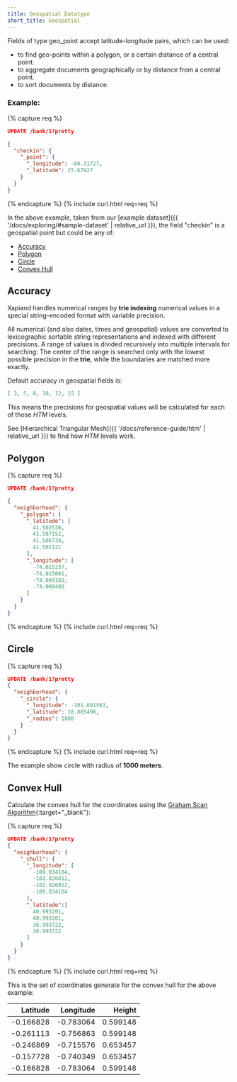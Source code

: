 ```yaml
---
title: Geospatial Datatype
short_title: Geospatial
---
```


Fields of type geo_point accept latitude-longitude pairs, which can be used:

* to find geo-points within a polygon, or a certain distance of a central point.
* to aggregate documents geographically or by distance from a central point.
* to sort documents by distance.


### Example:

{% capture req %}

```json
UPDATE /bank/1?pretty

{
  "checkin": {
    "_point": {
      "_longitude": -80.31727,
      "_latitude": 25.67927
    }
  }
}
```
{% endcapture %}
{% include curl.html req=req %}

In the above example, taken from our
[example dataset]({{ '/docs/exploring/#sample-dataset' | relative_url }}),
the field "checkin" is a geospatial point but could be any of:

- [Accuracy](#accuracy)
- [Polygon](#polygon)
- [Circle](#circle)
- [Convex Hull](#convex-hull)


## Accuracy

Xapiand handles numerical ranges by **trie indexing** numerical values in a
special string-encoded format with variable precision.

All numerical (and also dates, times and geospatial) values are converted to
lexicographic sortable string representations and indexed with different
precisions. A range of values is divided recursively into multiple intervals
for searching: The center of the range is searched only with the lowest possible
precision in the **trie**, while the boundaries are matched more exactly.

Default accuracy in geospatial fields is:

```json
[ 3, 5, 8, 10, 12, 15 ]
```

This means the precisions for geospatial values will be calculated for each of
those _HTM_ levels.

See [Hierarchical Triangular Mesh]({{ '/docs/reference-guide/htm' | relative_url }})
to find how _HTM_ levels work.


## Polygon

{% capture req %}

```json
UPDATE /bank/1?pretty

{
  "neighborhood": {
    "_polygon": {
      "_latitude": [
        41.502530,
        41.507152,
        41.506734,
        41.502121
      ],
      "_longitude": [
        -74.015237,
        -74.015061,
        -74.009160,
        -74.009489
      ]
    }
  }
}
```
{% endcapture %}
{% include curl.html req=req %}


## Circle

{% capture req %}

```json
UPDATE /bank/1?pretty
{
  "neighborhood": {
    "_circle": {
      "_longitude": -101.601563,
      "_latitude": 18.885498,
      "_radius": 1000
    }
  }
}
```
{% endcapture %}
{% include curl.html req=req %}

The example show circle with radius of **1000 meters**.


## Convex Hull

Calculate the convex hull for the coordinates using the
[Graham Scan Algorithm](https://en.wikipedia.org/wiki/Graham_scan#Algorithm){:target="_blank"}:

{% capture req %}

```json
UPDATE /bank/1?pretty
{
  "neighborhood": {
    "_chull": {
      "_longitude": [
        -109.034104,
        -102.026812,
        -102.026812,
        -109.034104
      ],
      "_latitude":[
        40.993201,
        40.993201,
        36.993722,
        36.993722
      ]
    }
  }
}
```
{% endcapture %}
{% include curl.html req=req %}

This is the set of coordinates generate for the convex hull for the above example:

| Latitude  | Longitude | Height   |
|----------:|----------:|---------:|
| -0.166828 | -0.783064 | 0.599148 |
| -0.261113 | -0.756863 | 0.599148 |
| -0.246869 | -0.715576 | 0.653457 |
| -0.157728 | -0.740349 | 0.653457 |
| -0.166828 | -0.783064 | 0.599148 |
